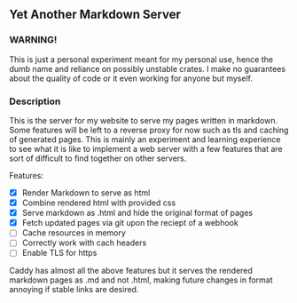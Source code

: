 ## Yet Another Markdown Server

### WARNING!
This is just a personal experiment meant for my personal use, hence the
dumb name and reliance on possibly unstable crates. I make no guarantees
about the quality of code or it even working for anyone but myself.

### Description

This is the server for my website to serve my pages written in markdown.
Some features will be left to a reverse proxy for now such as tls and
caching of generated pages. This is mainly an experiment and learning
experience to see what it is like to implement a web server with a few
features that are sort of difficult to find together on other servers.

Features:
 - [x] Render Markdown to serve as html
 - [x] Combine rendered html with provided css
 - [x] Serve markdown as .html and hide the original format of pages
 - [x] Fetch updated pages via git upon the reciept of a webhook
 - [ ] Cache resources in memory
 - [ ] Correctly work with cach headers
 - [ ] Enable TLS for https

Caddy has almost all the above features but it serves the rendered markdown
pages as .md and not .html, making future changes in format annoying if
stable links are desired.

